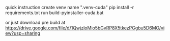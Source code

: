quick instruction
create venv name ".venv-cuda"
pip install -r requirements.txt 
run build-pyinstaller-cuda.bat

or just download pre build at https://drive.google.com/file/d/1QwjzloMio5bGvRP8X5tkezPGgbu5D6MO/view?usp=sharing